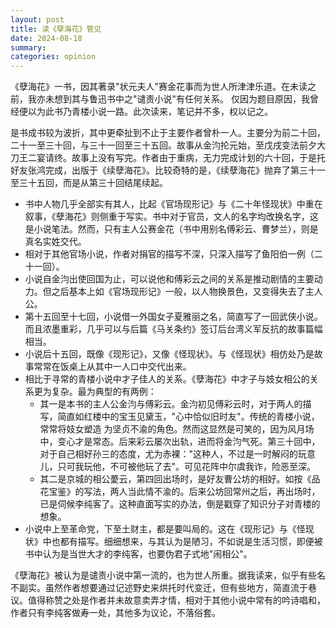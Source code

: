 ```yaml
---
layout: post
title: 读《孽海花》管见
date: 2024-08-18
summary:
categories: opinion
---
```


《孽海花》一书，因其著录"状元夫人"赛金花事而为世人所津津乐道。在未读之前，我亦未想到其与鲁迅书中之"谴责小说"有任何关系。
仅因为题目原因，我曾经便以为此书乃青楼小说一路。此次读来，笔记并不多，权以记之。

是书成书较为波折，其中更牵扯到不止于主要作者曾朴一人。主要分为前二十回，二十一至三十回，与三十一回至三十五回。故事从金汮抡元始，至戊戌变法前夕大刀王二宴请终。故事上没有写完。作者由于重病，无力完成计划的六十回，于是托好友张鸿完成，出版于《续孽海花》。比较奇特的是，《续孽海花》抛弃了第三十一至三十五回，而是从第三十回结尾续起。

- 书中人物几乎全部实有其人，比起《官场现形记》与《二十年怪现状》中重在叙事，《孽海花》则侧重于写实。书中对于官员，文人的名字均改换名字，这是小说笔法。然而，只有主人公赛金花（书中用别名傅彩云、曹梦兰），则是真名实姓交代。
- 相对于其他官场小说，作者对捐官的描写不深，只深入描写了鱼阳伯一例（二十一回）。
- 小说自金汮出使回国为止，可以说他和傅彩云之间的关系是推动剧情的主要动力。但之后基本上如《官场现形记》一般，以人物换景色，又变得失去了主人公。
- 第十五回至十七回，小说借一外国女子夏雅丽之名，简直写了一回武侠小说。而且浓墨重彩，几乎可以与后篇《马关条约》签订后台湾义军反抗的故事篇幅相当。
- 小说后十五回，既像《现形记》，又像《怪现状》。与《怪现状》相仿处乃是故事常常在饭桌上从其中一人口中交代出来。
- 相比于寻常的青楼小说中才子佳人的关系。《孽海花》中才子与妓女相公的关系更为复杂。最为典型的有两例：
  - 其一是本书的主人公金汮与傅彩云。金汮初见傅彩云时，对于两人的描写，简直如红楼中的宝玉见黛玉，"心中恰似旧时友"。传统的青楼小说，常常将妓女塑造
    为坚贞不渝的角色。然而这显然是可笑的，因为风月场中，变心才是常态。后来彩云屡次出轨，进而将金汮气死。第三十回中，对于自己相好孙三的态度，尤为赤裸："这种人，不过是一时解闷的玩意儿，只可我玩他，不可被他玩了去"。可见花阵中尔虞我诈，险恶至深。
  - 其二是京城的相公薆云，第四回出场时，是好友曹公坊的相好。如按《品花宝鉴》的写法，两人当此情不渝的。后来公坊回常州之后，再出场时，已是伺候李纯客了。这种直面写实的办法，倒是戳穿了知识分子对青楼的想象。
- 小说中上至革命党，下至土财主，都是要叫局的。这在《现形记》与《怪现状》中也都有描写。细细想来，与其认为是陋习，不如说是生活习惯，即便被书中认为是当世大才的李纯客，也要伪君子式地"闹相公"。

《孽海花》被认为是谴责小说中第一流的，也为世人所重。据我读来，似乎有些名不副实。虽然作者想要通过记述野史来烘托时代变迁，但有些地方，简直流于巷议。值得称赞之处是作者并未故意卖弄才情，相对于其他小说中常有的吟诗唱和，作者只有李纯客做寿一处，其他多为议论，不落俗套。
